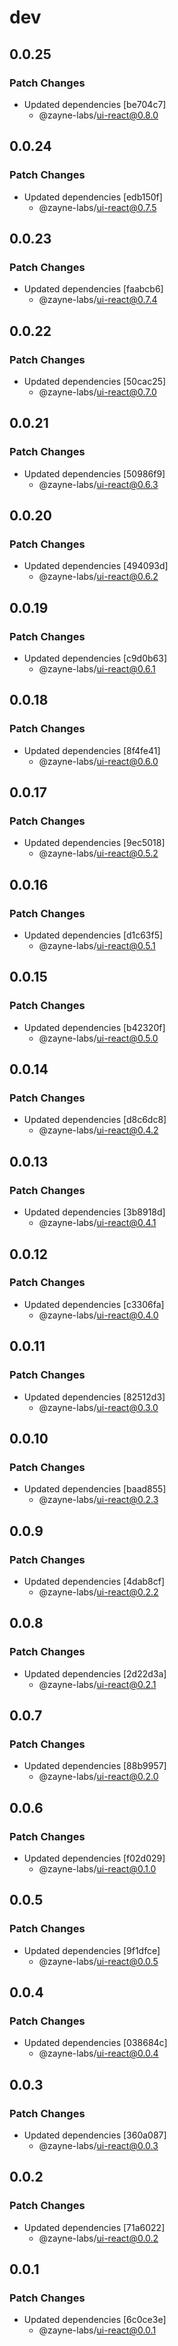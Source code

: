 # dev

## 0.0.25

### Patch Changes

- Updated dependencies [be704c7]
   - @zayne-labs/ui-react@0.8.0

## 0.0.24

### Patch Changes

- Updated dependencies [edb150f]
   - @zayne-labs/ui-react@0.7.5

## 0.0.23

### Patch Changes

- Updated dependencies [faabcb6]
   - @zayne-labs/ui-react@0.7.4

## 0.0.22

### Patch Changes

- Updated dependencies [50cac25]
   - @zayne-labs/ui-react@0.7.0

## 0.0.21

### Patch Changes

- Updated dependencies [50986f9]
   - @zayne-labs/ui-react@0.6.3

## 0.0.20

### Patch Changes

- Updated dependencies [494093d]
   - @zayne-labs/ui-react@0.6.2

## 0.0.19

### Patch Changes

- Updated dependencies [c9d0b63]
   - @zayne-labs/ui-react@0.6.1

## 0.0.18

### Patch Changes

- Updated dependencies [8f4fe41]
   - @zayne-labs/ui-react@0.6.0

## 0.0.17

### Patch Changes

- Updated dependencies [9ec5018]
   - @zayne-labs/ui-react@0.5.2

## 0.0.16

### Patch Changes

- Updated dependencies [d1c63f5]
   - @zayne-labs/ui-react@0.5.1

## 0.0.15

### Patch Changes

- Updated dependencies [b42320f]
   - @zayne-labs/ui-react@0.5.0

## 0.0.14

### Patch Changes

- Updated dependencies [d8c6dc8]
   - @zayne-labs/ui-react@0.4.2

## 0.0.13

### Patch Changes

- Updated dependencies [3b8918d]
   - @zayne-labs/ui-react@0.4.1

## 0.0.12

### Patch Changes

- Updated dependencies [c3306fa]
   - @zayne-labs/ui-react@0.4.0

## 0.0.11

### Patch Changes

- Updated dependencies [82512d3]
   - @zayne-labs/ui-react@0.3.0

## 0.0.10

### Patch Changes

- Updated dependencies [baad855]
   - @zayne-labs/ui-react@0.2.3

## 0.0.9

### Patch Changes

- Updated dependencies [4dab8cf]
   - @zayne-labs/ui-react@0.2.2

## 0.0.8

### Patch Changes

- Updated dependencies [2d22d3a]
   - @zayne-labs/ui-react@0.2.1

## 0.0.7

### Patch Changes

- Updated dependencies [88b9957]
   - @zayne-labs/ui-react@0.2.0

## 0.0.6

### Patch Changes

- Updated dependencies [f02d029]
   - @zayne-labs/ui-react@0.1.0

## 0.0.5

### Patch Changes

- Updated dependencies [9f1dfce]
   - @zayne-labs/ui-react@0.0.5

## 0.0.4

### Patch Changes

- Updated dependencies [038684c]
   - @zayne-labs/ui-react@0.0.4

## 0.0.3

### Patch Changes

- Updated dependencies [360a087]
   - @zayne-labs/ui-react@0.0.3

## 0.0.2

### Patch Changes

- Updated dependencies [71a6022]
   - @zayne-labs/ui-react@0.0.2

## 0.0.1

### Patch Changes

- Updated dependencies [6c0ce3e]
   - @zayne-labs/ui-react@0.0.1

